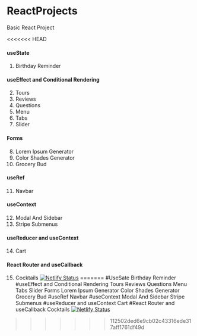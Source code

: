 # ReactProjects

Basic React Project

<<<<<<< HEAD
#### useState

1. Birthday Reminder

#### useEffect and Conditional Rendering

2. Tours
3. Reviews
4. Questions
5. Menu
6. Tabs
7. Slider

#### Forms

8. Lorem Ipsum Generator
9. Color Shades Generator
10. Grocery Bud

#### useRef

11. Navbar

#### useContext

12. Modal And Sidebar
13. Stripe Submenus

#### useReducer and useContext

14. Cart

#### React Router and useCallback

15. Cocktails
    [![Netlify Status](https://api.netlify.com/api/v1/badges/fa282d03-1dd2-43d0-a568-6e61b2452b8b/deploy-status)](https://app.netlify.com/sites/mansi-react-tourapp/deploys)
=======
#UseSate
Birthday Reminder
#useEffect and Conditional Rendering
Tours
Reviews
Questions
Menu
Tabs
Slider
Forms
Lorem Ipsum Generator
Color Shades Generator
Grocery Bud
#useRef
Navbar
#useContext
Modal And Sidebar
Stripe Submenus
#useReducer and useContext
Cart
#React Router and useCallback
Cocktails
[![Netlify Status](https://api.netlify.com/api/v1/badges/fa282d03-1dd2-43d0-a568-6e61b2452b8b/deploy-status)](https://app.netlify.com/sites/mansi-react-tourapp/deploys)
>>>>>>> 112502ded6e9cb02c43316ede317aff1761df49d
